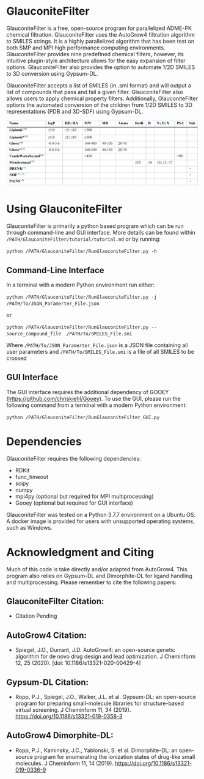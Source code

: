 # GlauconiteFilter

GlauconiteFilter is a free, open-source program for parallelized ADME-PK chemical filtration. GlauconiteFilter uses the AutoGrow4 filtration algorithm to SMILES strings. It is a highly parallelized algorithm that has been test on both SMP and MPI high performance computing environments. GlauconiteFilter provides nine predefined chemical filters, however, its intuitive plugin-style architecture allows for the easy expansion of filter options. GlauconiteFilter also provides the option to automate 1/2D SMILES to 3D conversion using Gypsum-DL.

GlauconiteFilter accepts a list of SMILES (in .smi format) and will output a list of compounds
that pass and fail a given filter. GlauconiteFilter also allows users to apply chemical property filters. Additionally, GlauconiteFilter options the automated conversion of the children from 1/2D SMILES to 3D representations (PDB and 3D-SDF) using Gypsum-DL.

![Image of Predefined_Filters](https://github.com/Jacob-Spiegel/GlauconiteFilter/blob/main/Figures/Predefined_Filters.png)

# Using GlauconiteFilter

GlauconiteFilter is primarily a python based program which can be run through command-line and GUI interface. More details can be found within `/PATH/GlauconiteFilter/tutorial/tutorial.md` or by running:

`python /PATH/GlauconiteFilter/RunGlauconiteFilter.py -h`

## Command-Line Interface

In a terminal with a modern Python environment run either:

`python /PATH/GlauconiteFilter/RunGlauconiteFilter.py -j /PATH/To/JSON_Paramerter_File.json`

or

`python /PATH/GlauconiteFilter/RunGlauconiteFilter.py --source_compound_file  /PATH/To/SMILES_File.smi`

Where `/PATH/To/JSON_Paramerter_File.json` is a JSON file containing all user parameters and `/PATH/To/SMILES_File.smi` is a file of all SMILES to be crossed


## GUI Interface

The GUI interface requires the additional dependency of GOOEY (https://github.com/chriskiehl/Gooey). To use the GUI, please run the following command from a terminal with a modern Python environment:

`python /PATH/GlauconiteFilter/RunGlauconiteFilter_GUI.py `


# Dependencies

GlauconiteFilter requires the following dependencies:
- RDKit
- func_timeout
- scipy
- numpy
- mpi4py (optional but required for MPI multiprocessing)
- Gooey (optional but required for GUI interface)

GlauconiteFilter was tested on a Python 3.7.7 environment on a Ubuntu OS. A docker image is provided for users with unsupported operating systems, such as Windows.

# Acknowledgment and Citing

Much of this code is take directly and/or adapted from AutoGrow4. This program also relies on Gypsum-DL and Dimorphite-DL for ligand handling and multiprocessing. Please remember to cite the following papers:

## GlauconiteFilter Citation:

- Citation Pending

## AutoGrow4 Citation:

- Spiegel, J.O., Durrant, J.D. AutoGrow4: an open-source genetic algorithm for de novo drug design and lead optimization. J Cheminform 12, 25 (2020). [doi: 10.1186/s13321-020-00429-4]

## Gypsum-DL Citation:

- Ropp, P.J., Spiegel, J.O., Walker, J.L. et al. Gypsum-DL: an open-source program for preparing small-molecule libraries for structure-based virtual screening. J Cheminform 11, 34 (2019). https://doi.org/10.1186/s13321-019-0358-3

## AutoGrow4 Dimorphite-DL:

- Ropp, P.J., Kaminsky, J.C., Yablonski, S. et al. Dimorphite-DL: an open-source program for enumerating the ionization states of drug-like small molecules. J Cheminform 11, 14 (2019). https://doi.org/10.1186/s13321-019-0336-9

